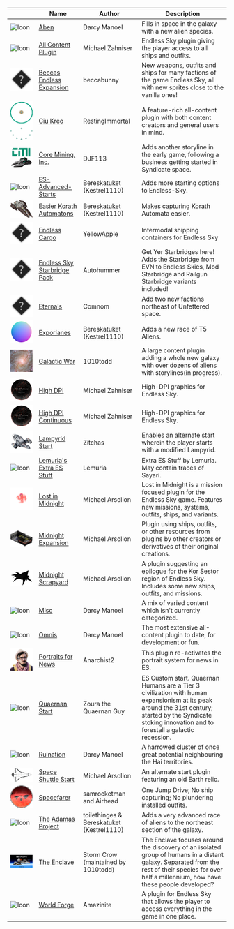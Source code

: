 
| | Name | Author | Description |
|-|------|--------|-------------|
| ![Icon](https://github.com/Adde-Endless-Sky/Aben/raw/48ca89d98f992ed71c2492e210a980338f3d1d3d/icon.png) | [Aben](https://github.com/Adde-Endless-Sky/Aben/archive/48ca89d98f992ed71c2492e210a980338f3d1d3d.zip) | Darcy Manoel | Fills in space in the galaxy with a new alien species. |
| ![Icon](https://github.com/endless-sky/all-content-plugin/raw/v0.9.14/icon.png) | [All Content Plugin](https://github.com/endless-sky/all-content-plugin/archive/refs/tags/v0.9.14.zip) | Michael Zahniser | Endless Sky plugin giving the player access to all ships and outfits. |
| ![Icon](https://raw.githubusercontent.com/endless-sky/endless-sky/master/images/outfit/unknown.png) | [Beccas Endless Expansion](https://github.com/beccabunny/Beccas-Endless-Expansion/archive/refs/tags/1.2.0.zip) | beccabunny | New weapons, outfits and ships for many factions of the game Endless Sky, all with new sprites close to the vanilla ones! |
| ![Icon](https://github.com/RestingImmortal/Ciu-Kreo/raw/fe137a8624b8e875782ca9b5e3efeeae58d6f365/icon.png) | [Ciu Kreo](https://github.com/RestingImmortal/Ciu-Kreo/archive/fe137a8624b8e875782ca9b5e3efeeae58d6f365.zip) | RestingImmortal | A feature-rich all-content plugin with both content creators and general users in mind. |
| ![Icon](https://github.com/DJF113/Core-Mining-Inc/raw/v0.1.8/icon.png) | [Core Mining, Inc.](https://github.com/DJF113/Core-Mining-Inc/archive/refs/tags/v0.1.8.zip) | DJF113 | Adds another storyline in the early game, following a business getting started in Syndicate space. |
| ![Icon](https://github.com/kestrel1110/ES-Advanced-Starts/raw/1.2/icon.jpg) | [ES-Advanced-Starts](https://github.com/kestrel1110/ES-Advanced-Starts/archive/1.2.zip) | Bereskatuket (Kestrel1110) | Adds more starting options to Endless-Sky. |
| ![Icon](https://github.com/kestrel1110/Easier-Korath-Automatons/raw/1.0.0/icon.png) | [Easier Korath Automatons](https://github.com/kestrel1110/Easier-Korath-Automatons/archive/1.0.0.zip) | Bereskatuket (Kestrel1110) | Makes capturing Korath Automata easier. |
| ![Icon](https://raw.githubusercontent.com/endless-sky/endless-sky/master/images/outfit/unknown.png) | [Endless Cargo](https://bitbucket.org/YellowApple/endless-cargo/get/v0.2.0.zip) | YellowApple | Intermodal shipping containers for Endless Sky |
| ![Icon](https://raw.githubusercontent.com/endless-sky/endless-sky/master/images/outfit/unknown.png) | [Endless Sky Starbridge Pack](https://github.com/Autohummer/Endless-Sky-Starbridge-Pack/archive/refs/tags/1.0.zip) | Autohummer | Get Yer Starbridges here! Adds the Starbridge from EVN to Endless Skies, Mod Starbridge and Railgun Starbridge variants included! |
| ![Icon](https://raw.githubusercontent.com/endless-sky/endless-sky/master/images/outfit/unknown.png) | [Eternals](https://github.com/comnom/Eternals/archive/7821c6eb70961e8e3927f7665f9f41394e42e97a.zip) | Comnom | Add two new factions northeast of Unfettered space. |
| ![Icon](https://github.com/kestrel1110/Exporianes/raw/2.2/icon.png) | [Exporianes](https://github.com/kestrel1110/Exporianes/archive/2.2.zip) | Bereskatuket (Kestrel1110) | Adds a new race of T5 Aliens. |
| ![Icon](https://raw.githubusercontent.com/1010todd/Galactic-War/85b6a54a4d304d6b4a109b81325ebca9879b6871/icon.png) | [Galactic War](https://github.com/1010todd/Galactic-War/archive/85b6a54a4d304d6b4a109b81325ebca9879b6871.zip) | 1010todd | A large content plugin adding a whole new galaxy with over dozens of aliens with storylines(in progress). |
| ![Icon](https://github.com/endless-sky/endless-sky-high-dpi/raw/v0.9.14/icon.png) | [High DPI](https://github.com/endless-sky/endless-sky-high-dpi/archive/refs/tags/v0.9.14.zip) | Michael Zahniser | High-DPI graphics for Endless Sky. |
| ![Icon](https://github.com/endless-sky/endless-sky-high-dpi/raw/172942e6b93b1c970a7537ebc3e12dff151edadf/icon.png) | [High DPI Continuous](https://github.com/endless-sky/endless-sky-high-dpi/archive/172942e6b93b1c970a7537ebc3e12dff151edadf.zip) | Michael Zahniser | High-DPI graphics for Endless Sky. |
| ![Icon](https://raw.githubusercontent.com/Zitchas/ES_Lampyrid_Start/v1.6/icon.png) | [Lampyrid Start](https://github.com/Zitchas/ES_Lampyrid_Start/releases/download/v1.6/Z_Lampyrid_Start.release.v1.6.zip) | Zitchas | Enables an alternate start wherein the player starts with a modified Lampyrid. |
| ![Icon](https://raw.githubusercontent.com/a-random-lemurian/Lemurias-Extra-ES-Stuff/v0.10.13/icon.png) | [Lemuria's Extra ES Stuff](https://github.com/a-random-lemurian/Lemurias-Extra-ES-Stuff/archive/refs/tags/v0.10.13.zip) | Lemuria | Extra ES Stuff by Lemuria. May contain traces of Sayari. |
| ![Icon](https://raw.githubusercontent.com/MidnightPlugins/Lost-in-Midnight/0.9.14.15.23/icon.png) | [Lost in Midnight](https://github.com/MidnightPlugins/Lost-in-Midnight/releases/download/0.9.14.15.23/Lost.in.Midnight-0.9.14.15.23.zip) | Michael Arsollon | Lost in Midnight is a mission focused plugin for the Endless Sky game. Features new missions, systems, outfits, ships, and variants. |
| ![Icon](https://raw.githubusercontent.com/MidnightPlugins/Midnight-Expansion/0.9.14.1.2/icon.png) | [Midnight Expansion](https://github.com/MidnightPlugins/Midnight-Expansion/releases/download/0.9.14.1.2/Midnight.Expansion-0.9.14.1.2.zip) | Michael Arsollon | Plugin using ships, outfits, or other resources from plugins by other creators or derivatives of their original creations. |
| ![Icon](https://raw.githubusercontent.com/MidnightPlugins/Midnight-Scrapyard/0.9.14.7.10/icon.png) | [Midnight Scrapyard](https://github.com/MidnightPlugins/Midnight-Scrapyard/releases/download/0.9.14.7.10/Midnight.Scrapyard-0.9.14.7.10.zip) | Michael Arsollon | A plugin suggesting an epilogue for the Kor Sestor region of Endless Sky. Includes some new ships, outfits, and missions. |
| ![Icon](https://github.com/Adde-Endless-Sky/Misc/raw/1e0138feec3d431cc47122bc7b22202e2aa33496/icon.png) | [Misc](https://github.com/Adde-Endless-Sky/Misc/archive/1e0138feec3d431cc47122bc7b22202e2aa33496.zip) | Darcy Manoel | A mix of varied content which isn't currently categorized. |
| ![Icon](https://github.com/Adde-Endless-Sky/-Omnis/raw/3d32a0697aa033535f851e357185429f1840b2f6/icon.png) | [Omnis](https://github.com/Adde-Endless-Sky/-Omnis/archive/3d32a0697aa033535f851e357185429f1840b2f6.zip) | Darcy Manoel | The most extensive all-content plugin to date, for development or fun. |
| ![Icon](https://github.com/Anarchist2/ES-news-portraits/raw/v1.0/icon.png) | [Portraits for News](https://github.com/Anarchist2/ES-news-portraits/archive/v1.0.zip) | Anarchist2 | This plugin re-activates the portrait system for news in ES. |
| ![Icon](https://raw.githubusercontent.com/samrocketman/QuaernanHardpointsCarries/68b733824a5635d0a0e7565b0048b6ce624f7aac/icon%402x.png) | [Quaernan Start](https://github.com/samrocketman/QuaernanHardpointsCarries/archive/68b733824a5635d0a0e7565b0048b6ce624f7aac.zip) | Zoura the Quaernan Guy | ES Custom start.  Quaernan Humans are a Tier 3 civilization with human expansionism at its peak around the 31st century; started by the Syndicate stoking innovation and to forestall a galactic recession. |
| ![Icon](https://github.com/Adde-Endless-Sky/Ruination/raw/701a84ed7cf0d6790ef86878cf96def6357ad2bc/icon.png) | [Ruination](https://github.com/Adde-Endless-Sky/Ruination/archive/701a84ed7cf0d6790ef86878cf96def6357ad2bc.zip) | Darcy Manoel | A harrowed cluster of once great potential neighbouring the Hai territories. |
| ![Icon](https://raw.githubusercontent.com/MidnightPlugins/Space-Shuttle-Start/0.9.14.3/icon.png) | [Space Shuttle Start](https://github.com/MidnightPlugins/Space-Shuttle-Start/releases/download/0.9.14.3/Space.Shuttle.Start-0.9.14.3.zip) | Michael Arsollon | An alternate start plugin featuring an old Earth relic. |
| ![Icon](https://raw.githubusercontent.com/samrocketman/Spacefarer/75f67b4c37c63406dd0917d93e4ef07b2c21c220/icon%402x.png) | [Spacefarer](https://github.com/samrocketman/Spacefarer/archive/75f67b4c37c63406dd0917d93e4ef07b2c21c220.zip) | samrocketman and Airhead | One Jump Drive; No ship capturing; No plundering installed outfits. |
| ![Icon](https://github.com/kestrel1110/Adamas-Project/raw/v0.1.2/icon.png) | [The Adamas Project](https://github.com/kestrel1110/Adamas-Project/archive/v0.1.2.zip) | toilethinges & Bereskatuket (Kestrel1110) | Adds a very advanced race of aliens to the northeast section of the galaxy. |
| ![Icon](https://raw.githubusercontent.com/1010todd/The-Enclave/fb192c8a610705c18ba4325945ee05dca6cbd1f2/icon.png) | [The Enclave](https://github.com/1010todd/The-Enclave/archive/fb192c8a610705c18ba4325945ee05dca6cbd1f2.zip) | Storm Crow (maintained by 1010todd) | The Enclave focuses around the discovery of an isolated group of humans in a distant galaxy. Separated from the rest of their species for over half a millennium, how have these people developed? |
| ![Icon](https://github.com/EndlessSkyCommunity/world-forge/raw/dea1fd0bd0c06ad80d879e14dc7337ce23876260/icon.png) | [World Forge](https://github.com/EndlessSkyCommunity/world-forge/archive/dea1fd0bd0c06ad80d879e14dc7337ce23876260.zip) | Amazinite | A plugin for Endless Sky that allows the player to access everything in the game in one place. |